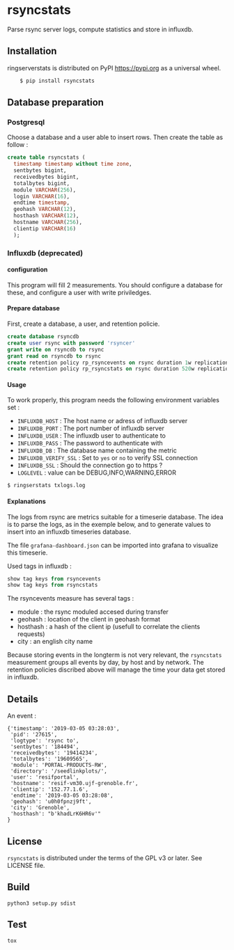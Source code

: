# rsyncstats

Parse rsync server logs, compute statistics and store in influxdb.

## Installation

ringserverstats is distributed on PyPI https://pypi.org as a universal wheel.

``` bash
    $ pip install rsyncstats
```
## Database preparation

### Postgresql
Choose a database and a user able to insert rows. Then create the table as follow :

```sql
create table rsyncstats (
  timestamp timestamp without time zone,
  sentbytes bigint,
  receivedbytes bigint,
  totalbytes bigint,
  module VARCHAR(256),
  login VARCHAR(16),
  endtime timestamp,
  geohash VARCHAR(12),
  hosthash VARCHAR(12),
  hostname VARCHAR(256),
  clientip VARCHAR(16)
  );
```

### Influxdb (deprecated)
#### configuration

This program will fill 2 measurements. You should configure a database for these, and configure a user with write priviledges.

#### Prepare database

First, create a database, a user, and retention policie.

``` sql
create database rsyncdb
create user rsync with password 'rsyncer'
grant write on rsyncdb to rsync
grant read on rsyncdb to rsync
create retention policy rp_rsyncevents on rsync duration 1w replication 1
create retention policy rp_rsyncstats on rsync duration 520w replication 1
```

#### Usage

To work properly, this program needs the following environment variables set :

  * `INFLUXDB_HOST` : The host name or adress of influxdb server
  * `INFLUXDB_PORT` : The port number of influxdb server
  * `INFLUXDB_USER` : The influxdb user to authenticate to
  * `INFLUXDB_PASS` : The password to authenticate with
  * `INFLUXDB_DB`   : The database name containing the metric
  * `INFLUXDB_VERIFY_SSL` : Set to `yes` or `no` to verify SSL connection
  * `INFLUXDB_SSL`  : Should the connection go to https ?
  * `LOGLEVEL` : value can be DEBUG,INFO,WARNING,ERROR

``` bash
$ ringserstats txlogs.log
```

#### Explanations

The logs from rsync are metrics suitable for a timeserie database. The idea is to parse the logs, as in the exemple below, and to generate values to insert into an influxdb timeseries database.

The file `grafana-dashboard.json` can be imported into grafana to visualize this timeserie.

Used tags in influxdb :

``` sql
show tag keys from rsyncevents
show tag keys from rsyncstats
```

The rsyncevents measure has several tags :

  * module : the rsync moduled accesed during transfer
  * geohash : location of the client in geohash format
  * hosthash : a hash of the client ip (usefull to correlate the clients requests)
  * city : an english city name

Because storing events in the longterm is not very relevant, the `rsyncstats` measurement groups all events by day, by host and by network. The retention policies discribed above will manage the time your data get stored in influxdb.


## Details

An event :
```
{'timestamp': '2019-03-05 03:28:03',
 'pid': '27615',
 'logtype': 'rsync to',
 'sentbytes': '184494',
 'receivedbytes': '19414234',
 'totalbytes': '19609565',
 'module': 'PORTAL-PRODUCTS-RW',
 'directory': '/seedlinkplots/',
 'user': 'resifportal',
 'hostname': 'resif-vm30.ujf-grenoble.fr',
 'clientip': '152.77.1.6',
 'endtime': '2019-03-05 03:28:08',
 'geohash': 'u0h0fpnzj9ft',
 'city': 'Grenoble',
 'hosthash': "b'khadLrK6HR6v'"
}

```
## License

`rsyncstats` is distributed under the terms of the GPL v3 or later. See LICENSE file.

## Build

``` shell
python3 setup.py sdist
```

## Test

``` shell
tox
```
